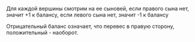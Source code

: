 Для каждой вершины смотрим на ее сыновей, если правого сына нет, значит +1 к балансу, если левого сына нет, значит -1 к балансу

Отрицательный баланс означает, что перевес в правую сторону, положительный - наоборот.